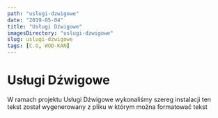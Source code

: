 ```yaml
---
path: "uslugi-dzwigowe"
date: "2019-05-04"
title: "Usługi Dźwigowe"
imagesDirectory: "uslugi-dzwigowe"
slug: uslugi-dzwigowe
tags: [C.O, WOD-KAN]
---
```


# Usługi Dźwigowe

W ramach projektu Usługi Dźwigowe wykonaliśmy szereg instalacji 
ten tekst został wygenerowany z pliku w którym można formatować tekst
